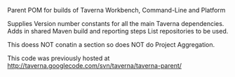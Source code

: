 Parent POM for builds of Taverna Workbench, Command-Line and Platform

Supplies Version number constants for all the main Taverna dependencies.
Adds in shared Maven build and reporting steps
List repositories to be used.

This doess NOT conatin a <modules> section so does NOT do Project Aggregation.

This code was previously hosted at http://taverna.googlecode.com/svn/taverna/taverna-parent/